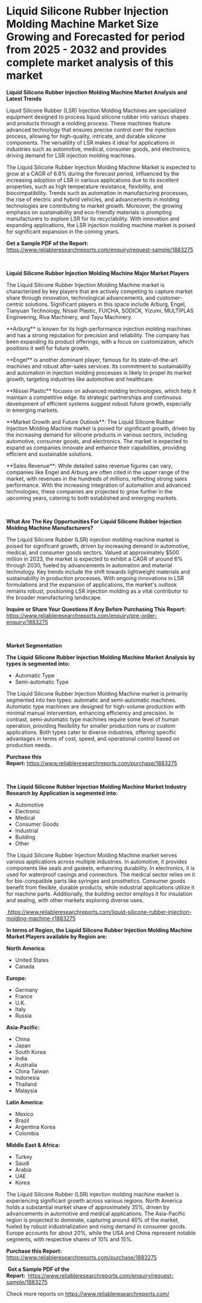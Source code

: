 <p><h1>Liquid Silicone Rubber Injection Molding Machine Market Size Growing and Forecasted for period from 2025 - 2032 and provides complete market analysis of this market</h1></p><p><strong>Liquid Silicone Rubber Injection Molding Machine Market Analysis and Latest Trends</strong></p>
<p><p>Liquid Silicone Rubber (LSR) Injection Molding Machines are specialized equipment designed to process liquid silicone rubber into various shapes and products through a molding process. These machines feature advanced technology that ensures precise control over the injection process, allowing for high-quality, intricate, and durable silicone components. The versatility of LSR makes it ideal for applications in industries such as automotive, medical, consumer goods, and electronics, driving demand for LSR injection molding machines.</p><p>The Liquid Silicone Rubber Injection Molding Machine Market is expected to grow at a CAGR of 6.8% during the forecast period, influenced by the increasing adoption of LSR in various applications due to its excellent properties, such as high temperature resistance, flexibility, and biocompatibility. Trends such as automation in manufacturing processes, the rise of electric and hybrid vehicles, and advancements in molding technologies are contributing to market growth. Moreover, the growing emphasis on sustainability and eco-friendly materials is prompting manufacturers to explore LSR for its recyclability. With innovation and expanding applications, the LSR injection molding machine market is poised for significant expansion in the coming years.</p></p>
<p><strong>Get a Sample PDF of the Report:&nbsp;</strong> <a href="https://www.reliableresearchreports.com/enquiry/request-sample/1883275?utm_campaign=2208&utm_medium=2&utm_source=Github&utm_content=ia&utm_term=11042025&utm_id=liquid-silicone-rubber-injection-molding-machine">https://www.reliableresearchreports.com/enquiry/request-sample/1883275</a></p>
<p>&nbsp;</p>
<p><strong>Liquid Silicone Rubber Injection Molding Machine Major Market Players</strong></p>
<p><p>The Liquid Silicone Rubber Injection Molding Machine market is characterized by key players that are actively competing to capture market share through innovation, technological advancements, and customer-centric solutions. Significant players in this space include Arburg, Engel, Tianyuan Technology, Nissei Plastic, FUICHA, SODICK, Yizumi, MULTIPLAS Engineering, Riva Machinery, and Tayu Machinery.</p><p>**Arburg** is known for its high-performance injection molding machines and has a strong reputation for precision and reliability. The company has been expanding its product offerings, with a focus on customization, which positions it well for future growth.</p><p>**Engel** is another dominant player, famous for its state-of-the-art machines and robust after-sales services. Its commitment to sustainability and automation in injection molding processes is likely to propel its market growth, targeting industries like automotive and healthcare.</p><p>**Nissei Plastic** focuses on advanced molding technologies, which help it maintain a competitive edge. Its strategic partnerships and continuous development of efficient systems suggest robust future growth, especially in emerging markets.</p><p>**Market Growth and Future Outlook**: The Liquid Silicone Rubber Injection Molding Machine market is poised for significant growth, driven by the increasing demand for silicone products in various sectors, including automotive, consumer goods, and electronics. The market is expected to expand as companies innovate and enhance their capabilities, providing efficient and sustainable solutions.</p><p>**Sales Revenue**: While detailed sales revenue figures can vary, companies like Engel and Arburg are often cited in the upper range of the market, with revenues in the hundreds of millions, reflecting strong sales performance. With the increasing integration of automation and advanced technologies, these companies are projected to grow further in the upcoming years, catering to both established and emerging markets.</p></p>
<p>&nbsp;</p>
<p><strong>What Are The Key Opportunities For Liquid Silicone Rubber Injection Molding Machine Manufacturers?</strong></p>
<p><p>The Liquid Silicone Rubber (LSR) injection molding machine market is poised for significant growth, driven by increasing demand in automotive, medical, and consumer goods sectors. Valued at approximately $500 million in 2023, the market is expected to exhibit a CAGR of around 6% through 2030, fueled by advancements in automation and material technology. Key trends include the shift towards lightweight materials and sustainability in production processes. With ongoing innovations in LSR formulations and the expansion of applications, the market's outlook remains robust, positioning LSR injection molding as a vital contributor to the broader manufacturing landscape.</p></p>
<p><strong>Inquire or Share Your Questions If Any Before Purchasing This Report:</strong> <a href="https://www.reliableresearchreports.com/enquiry/pre-order-enquiry/1883275?utm_campaign=2208&utm_medium=2&utm_source=Github&utm_content=ia&utm_term=11042025&utm_id=liquid-silicone-rubber-injection-molding-machine">https://www.reliableresearchreports.com/enquiry/pre-order-enquiry/1883275</a></p>
<p>&nbsp;</p>
<p><strong>Market Segmentation</strong></p>
<p><strong>The Liquid Silicone Rubber Injection Molding Machine Market Analysis by types is segmented into:</strong></p>
<p><ul><li>Automatic Type</li><li>Semi-automatic Type</li></ul></p>
<p><p>The Liquid Silicone Rubber Injection Molding Machine market is primarily segmented into two types: automatic and semi-automatic machines. Automatic type machines are designed for high-volume production with minimal manual intervention, enhancing efficiency and precision. In contrast, semi-automatic type machines require some level of human operation, providing flexibility for smaller production runs or custom applications. Both types cater to diverse industries, offering specific advantages in terms of cost, speed, and operational control based on production needs.</p></p>
<p><strong>Purchase this Report:&nbsp;</strong><a href="https://www.reliableresearchreports.com/purchase/1883275?utm_campaign=2208&utm_medium=2&utm_source=Github&utm_content=ia&utm_term=11042025&utm_id=liquid-silicone-rubber-injection-molding-machine">https://www.reliableresearchreports.com/purchase/1883275</a></p>
<p>&nbsp;</p>
<p><strong>The Liquid Silicone Rubber Injection Molding Machine Market Industry Research by Application is segmented into:</strong></p>
<p><ul><li>Automotive</li><li>Electronic</li><li>Medical</li><li>Consumer Goods</li><li>Industrial</li><li>Building</li><li>Other</li></ul></p>
<p><p>The Liquid Silicone Rubber Injection Molding Machine market serves various applications across multiple industries. In automotive, it provides components like seals and gaskets, enhancing durability. In electronics, it is used for waterproof casings and connectors. The medical sector relies on it for bio-compatible parts like syringes and prosthetics. Consumer goods benefit from flexible, durable products, while industrial applications utilize it for machine parts. Additionally, the building sector employs it for insulation and sealing, with other markets exploring diverse uses.</p></p>
<p><a href="https://www.reliableresearchreports.com/liquid-silicone-rubber-injection-molding-machine-r1883275?utm_campaign=2208&utm_medium=2&utm_source=Github&utm_content=ia&utm_term=11042025&utm_id=liquid-silicone-rubber-injection-molding-machine">&nbsp;https://www.reliableresearchreports.com/liquid-silicone-rubber-injection-molding-machine-r1883275</a></p>
<p><strong>In terms of Region, the Liquid Silicone Rubber Injection Molding Machine Market Players available by Region are:</strong></p>
<p>
    <p> <strong> North America: </strong>
        <ul>
            <li>United States</li>
            <li>Canada</li>
        </ul>
        </p> 
    <p> <strong> Europe: </strong>
        <ul>
            <li>Germany</li>
            <li>France</li>
            <li>U.K.</li>
            <li>Italy</li>
            <li>Russia</li>
        </ul>
        </p> 
    <p> <strong> Asia-Pacific: </strong>
        <ul>
            <li>China</li>
            <li>Japan</li>
            <li>South Korea</li>
            <li>India</li>
            <li>Australia</li>
            <li>China Taiwan</li>
            <li>Indonesia</li>
            <li>Thailand</li>
            <li>Malaysia</li>
        </ul>
        </p> 
    <p> <strong> Latin America: </strong>
        <ul>
            <li>Mexico</li>
            <li>Brazil</li>
            <li>Argentina Korea</li>
            <li>Colombia</li>
        </ul>
        </p> 
    <p> <strong> Middle East & Africa: </strong>
        <ul>
            <li>Turkey</li>
            <li>Saudi</li>
            <li>Arabia</li>
            <li>UAE</li>
            <li>Korea</li>
        </ul>
    </p>
    </p>
<p><p>The Liquid Silicone Rubber (LSR) injection molding machine market is experiencing significant growth across various regions. North America holds a substantial market share of approximately 35%, driven by advancements in automotive and medical applications. The Asia-Pacific region is projected to dominate, capturing around 40% of the market, fueled by robust industrialization and rising demand in consumer goods. Europe accounts for about 20%, while the USA and China represent notable segments, with respective shares of 10% and 15%.</p></p>
<p><strong>Purchase this Report: </strong><a href="https://www.reliableresearchreports.com/purchase/1883275?utm_campaign=2208&utm_medium=2&utm_source=Github&utm_content=ia&utm_term=11042025&utm_id=liquid-silicone-rubber-injection-molding-machine">https://www.reliableresearchreports.com/purchase/1883275</a></p>
<p>&nbsp;<strong>Get a Sample PDF of the Report:&nbsp;&nbsp;</strong><a href="https://www.reliableresearchreports.com/enquiry/request-sample/1883275?utm_campaign=2208&utm_medium=2&utm_source=Github&utm_content=ia&utm_term=11042025&utm_id=liquid-silicone-rubber-injection-molding-machine">https://www.reliableresearchreports.com/enquiry/request-sample/1883275</a></p>
<p><strong></strong></p>
<p>Check more reports on <a href="https://www.reliableresearchreports.com/?utm_campaign=2208&utm_medium=2&utm_source=Github&utm_content=ia&utm_term=11042025&utm_id=liquid-silicone-rubber-injection-molding-machine">https://www.reliableresearchreports.com/</a></p>